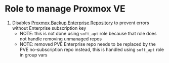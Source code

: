 # Role to manage Proxmox VE

1. Disables [Proxmox Backup Enterprise Repository](https://pbs.proxmox.com/docs/installation.html#proxmox-backup-no-subscription-repository) to prevent errors without Enterprise subscription key
    - NOTE: this is not done using `soft_apt` role because that role does not handle removing unmanaged repos
    - NOTE: removed PVE Enterprise repo needs to be replaced by the PVE no-subscription repo instead, this is handled using `soft_apt` role in group vars
